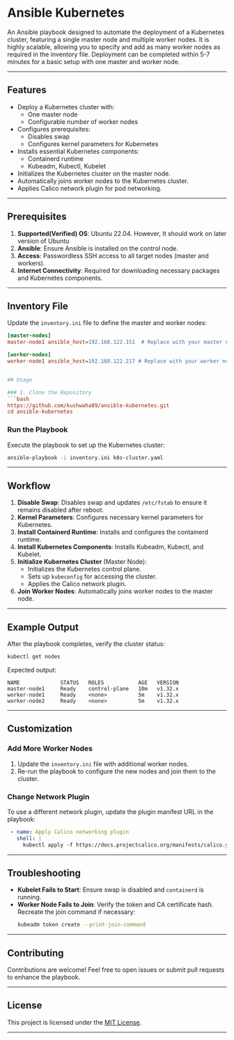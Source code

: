 # Ansible Kubernetes

An Ansible playbook designed to automate the deployment of a Kubernetes cluster, featuring a single master node and multiple worker nodes. It is highly scalable, allowing you to specify and add as many worker nodes as required in the inventory file. Deployment can be completed within 5-7 minutes for a basic setup with one master and worker node.

---

## Features

- Deploy a Kubernetes cluster with:
  - One master node
  - Configurable number of worker nodes
- Configures prerequisites:
  - Disables swap
  - Configures kernel parameters for Kubernetes
- Installs essential Kubernetes components:
  - Containerd runtime
  - Kubeadm, Kubectl, Kubelet
- Initializes the Kubernetes cluster on the master node.
- Automatically joins worker nodes to the Kubernetes cluster.
- Applies Calico network plugin for pod networking.

---

## Prerequisites

1. **Supported(Verified) OS**: Ubuntu 22.04. However, It should work on later version of Ubuntu
2. **Ansible**: Ensure Ansible is installed on the control node.
3. **Access**: Passwordless SSH access to all target nodes (master and workers).
4. **Internet Connectivity**: Required for downloading necessary packages and Kubernetes components.

---

## Inventory File

Update the `inventory.ini` file to define the master and worker nodes:

```ini
[master-nodes]
master-node1 ansible_host=192.168.122.151  # Replace with your master node IP or hostname

[worker-nodes]
worker-node1 ansible_host=192.168.122.217 # Replace with your worker node IP or hostname


## Usage

### 1. Clone the Repository
```bash
https://github.com/kushwaha89/ansible-kubernetes.git
cd ansible-kubernetes
```


### Run the Playbook
Execute the playbook to set up the Kubernetes cluster:
```bash
ansible-playbook -i inventory.ini k8s-cluster.yaml
```

---

## Workflow

1. **Disable Swap**: Disables swap and updates `/etc/fstab` to ensure it remains disabled after reboot.
2. **Kernel Parameters**: Configures necessary kernel parameters for Kubernetes.
3. **Install Containerd Runtime**: Installs and configures the containerd runtime.
4. **Install Kubernetes Components**: Installs Kubeadm, Kubectl, and Kubelet.
5. **Initialize Kubernetes Cluster** (Master Node):
   - Initializes the Kubernetes control plane.
   - Sets up `kubeconfig` for accessing the cluster.
   - Applies the Calico network plugin.
6. **Join Worker Nodes**: Automatically joins worker nodes to the master node.

---

## Example Output

After the playbook completes, verify the cluster status:
```bash
kubectl get nodes
```

Expected output:
```plaintext
NAME             STATUS   ROLES           AGE   VERSION
master-node1     Ready    control-plane   10m   v1.32.x
worker-node1     Ready    <none>          5m    v1.32.x
worker-node2     Ready    <none>          5m    v1.32.x
```

---

## Customization

### Add More Worker Nodes
1. Update the `inventory.ini` file with additional worker nodes.
2. Re-run the playbook to configure the new nodes and join them to the cluster.

### Change Network Plugin
To use a different network plugin, update the plugin manifest URL in the playbook:
```yaml
 - name: Apply Calico networking plugin
   shell: |
     kubectl apply -f https://docs.projectcalico.org/manifests/calico.yaml

```

---

## Troubleshooting

- **Kubelet Fails to Start**: Ensure swap is disabled and `containerd` is running.
- **Worker Node Fails to Join**: Verify the token and CA certificate hash. Recreate the join command if necessary:
  ```bash
  kubeadm token create --print-join-command
  ```

---

## Contributing

Contributions are welcome! Feel free to open issues or submit pull requests to enhance the playbook.

---

## License

This project is licensed under the [MIT License](LICENSE).

---

